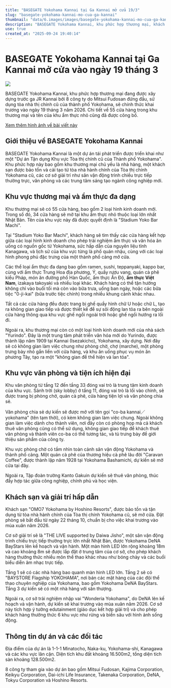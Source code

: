 ```yaml
---
title: "BASEGATE Yokohama Kannai tại Ga Kannai mở cửa 19/3"
slug: "basegate-yokohama-kannai-mo-cua-ga-kannai"
thumbnail: "data/6.images/images/basegate-yokohama-kannai-mo-cua-ga-kannai.webp"
description: "BASEGATE Yokohama Kannai, khu phức hợp thương mại, khách sạn, giải trí và văn phòng tại ga Kannai, Yokohama, sẽ khai trương vào ngày 19 tháng 3 năm 2026, với 55 cửa hàng và nhiều tiện ích."
use: true
created_at: "2025-09-24 19:40:14"
---
```


# BASEGATE Yokohama Kannai tại Ga Kannai mở cửa vào ngày 19 tháng 3

![](/images/20250924-00000009-impress-000-1-view.webp)

BASEGATE Yokohama Kannai, khu phức hợp thương mại đang được xây dựng trước ga JR Kannai bởi 8 công ty do Mitsui Fudosan đứng đầu, sử dụng tòa nhà thị chính cũ của thành phố Yokohama, sẽ chính thức khai trương vào ngày 19 tháng 3 năm 2026. Chi tiết về 55 cửa hàng trong khu thương mại và tên của khu ẩm thực nhỏ cũng đã được công bố.

[Xem thêm hình ảnh về bài viết này](https://www.watch.impress.co.jp/img/ipw/docs/2049/442/html/2_o.jpg.html)

## Giới thiệu về BASEGATE Yokohama Kannai

BASEGATE Yokohama Kannai là một dự án tái phát triển được triển khai như một "Dự án Tận dụng Khu vực Tòa thị chính cũ của Thành phố Yokohama". Khu phức hợp này bao gồm khu thương mại chủ yếu là nhà hàng, một khách sạn được bảo tồn và cải tạo từ tòa nhà hành chính của Tòa thị chính Yokohama cũ, các cơ sở giải trí như sân vận động trình chiếu trực tiếp thường trực, văn phòng và các trung tâm sáng tạo ngành công nghiệp mới.

## Khu vực thương mại và ẩm thực đa dạng

Khu thương mại sẽ có 55 cửa hàng, bao gồm 2 loại hình kinh doanh mới. Trong số đó, 34 cửa hàng sẽ mở tại khu ẩm thực nhỏ thuộc loại lớn nhất Nhật Bản. Tên của khu vực này đã được quyết định là "Stadium Yoko Bar Machi".

Tại "Stadium Yoko Bar Machi", khách hàng sẽ tìm thấy các cửa hàng kết hợp giữa các loại hình kinh doanh cho phép trải nghiệm ẩm thực và văn hóa ăn uống có nguồn gốc từ Yokohama, sức hấp dẫn của nguyên liệu tỉnh Kanagawa, và lịch sử của khu vực từng là phố quán nhậu, cùng với các loại hình phong phú đặc trưng của một thành phố cảng mở cửa.

Các thể loại ẩm thực đa dạng bao gồm ramen, sushi, teppanyaki, kappo bar, cùng với ẩm thực Trung Hoa địa phương, Ý, quầy rượu vang, quán cà phê kiểu Pháp, món ăn đường phố Hàn Quốc, ẩm thực Ấn Độ, **ẩm thực Việt Nam**, izakaya takoyaki và nhiều loại khác. Khách hàng có thể tận hưởng không chỉ vào buổi tối mà còn vào bữa trưa, uống ban ngày, hoặc các bữa tiệc "0-ji-kai" (bữa trước tiệc chính) trong nhiều khung cảnh khác nhau.

Tất cả các cửa hàng đều được trang bị ghế quầy hình chữ U hoặc chữ L, tạo ra không gian giao tiếp và được thiết kế để sự sôi động lan tỏa ra bên ngoài cửa hàng thông qua khu vực ghế ngồi ngoài trời hoặc ghế ngồi hướng ra lối đi.

Ngoài ra, khu thương mại còn có một loại hình kinh doanh mới của nhà sách "Yurindo". Đây là một trung tâm phát triển văn hóa mới do Yurindo, được thành lập năm 1909 tại Kannai (Isezakicho), Yokohama, xây dựng. Nơi đây sẽ có không gian làm việc chung như phòng chờ, chợ (marche), một phòng trưng bày nhỏ gắn liền với cửa hàng, và khu ăn uống phục vụ món ăn phương Tây, tạo ra một "không gian để thể hiện và lan tỏa".

## Khu vực văn phòng và tiện ích hiện đại

Khu văn phòng từ tầng 12 đến tầng 33 đóng vai trò là trung tâm kinh doanh của khu vực. Sảnh trời (sky lobby) ở tầng 11, đóng vai trò là lối vào chính, sẽ được trang bị phòng chờ, quán cà phê, cửa hàng tiện lợi và văn phòng chia sẻ.

Văn phòng chia sẻ dự kiến sẽ được mở với tên gọi "co-ba kannai／yokohama" (tên tạm thời), có kèm không gian làm việc chung. Ngoài không gian làm việc dành cho thành viên, nơi đây còn có phòng họp mà cả khách thuê văn phòng cũng có thể sử dụng, không gian giao tiếp để khách thuê văn phòng và thành viên co-ba có thể tương tác, và tủ trưng bày để giới thiệu sản phẩm của công ty.

Khu vực phòng chờ có tầm nhìn toàn cảnh sân vận động Yokohama và thành phố cảng. Một quán cà phê của thương hiệu cà phê lâu đời "Caravan Coffee", được thành lập năm 1928 tại Yokohama Bashamichi, dự kiến sẽ mở cửa tại đây.

Ngoài ra, Tập đoàn trường Kanto Gakuin dự kiến sẽ thuê văn phòng, thúc đẩy hợp tác giữa công nghiệp, chính phủ và học viện.

## Khách sạn và giải trí hấp dẫn

Khách sạn "OMO7 Yokohama by Hoshino Resorts", được bảo tồn và tận dụng từ tòa nhà hành chính của Tòa thị chính Yokohama cũ, sẽ mở cửa. Đặt phòng sẽ bắt đầu từ ngày 22 tháng 10, chuẩn bị cho việc khai trương vào mùa xuân năm 2026.

Cơ sở giải trí sẽ là "THE LIVE supported by Daiwa Jisho", một sân vận động trình chiếu trực tiếp thường trực lớn nhất Nhật Bản, được Yokohama DeNA BayStars lên kế hoạch và vận hành. Một màn hình LED lớn rộng khoảng 18m và cao khoảng 8m sẽ được lắp đặt ở trung tâm của cơ sở, cho phép khách hàng thưởng thức nhiều môn thể thao khác nhau như bóng chày và các buổi biểu diễn âm nhạc trực tiếp.

Tầng 1 sẽ có các nhà hàng bao quanh màn hình LED lớn. Tầng 2 sẽ có "BAYSTORE Flagship YOKOHAMA", nơi bán các mặt hàng của các đội thể thao chuyên nghiệp của Yokohama, bao gồm Yokohama DeNA BayStars. Tầng 3 dự kiến sẽ có một nhà hàng với sân thượng.

Ngoài ra, cơ sở trải nghiệm nhập vai "Wonderia Yokohama", do DeNA lên kế hoạch và vận hành, dự kiến sẽ khai trương vào mùa xuân năm 2026. Cơ sở này tích hợp ý tưởng edutainment (giáo dục kết hợp giải trí) và cho phép khách hàng thưởng thức 6 khu vực như rừng và biển sâu với hình ảnh sống động.

## Thông tin dự án và các đối tác

Địa điểm của dự án là 1-1-1 Minatocho, Naka-ku, Yokohama-shi, Kanagawa và các khu vực lân cận. Diện tích khu đất khoảng 16.500m2, tổng diện tích sàn khoảng 128.500m2.

8 công ty tham gia vào dự án bao gồm Mitsui Fudosan, Kajima Corporation, Keikyu Corporation, Dai-ichi Life Insurance, Takenaka Corporation, DeNA, Tokyu Corporation và Hoshino Resorts.